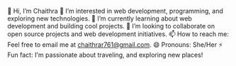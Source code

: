 👋 Hi, I’m Chaithra
👀 I’m interested in web development, programming, and exploring new technologies.
🌱 I’m currently learning about web development and building cool projects.
💞️ I’m looking to collaborate on open source projects and web development initiatives.
📫 How to reach me: Feel free to email me at chaithrar761@gmail.com.
😄 Pronouns: She/Her
⚡ Fun fact: I'm passionate about traveling, and exploring new places!
